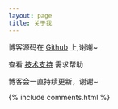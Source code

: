 ```yaml
---
layout: page
title: 关于我
---
```



博客源码在 <a target="_blank" href='https://github.com/RSheng16/Rsheng16.github.io/'>Github</a> 上,谢谢~

查看 [技术支持](https://rsheng16.github.io/support/) 需求帮助

博客会一直持续更新，谢谢~

{% include comments.html %}
